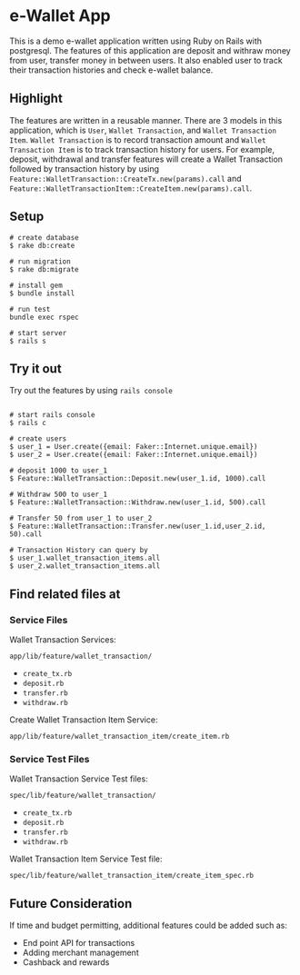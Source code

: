 # e-Wallet App

This is a demo e-wallet application written using Ruby on Rails with postgresql. The features of this application are deposit and withraw money from user, transfer money in between users. It also enabled user to track their transaction histories and check e-wallet balance. 

## Highlight

The features are written in a reusable manner. There are 3 models in this application, which is `User`, `Wallet Transaction`, and `Wallet Transaction Item`. `Wallet Transaction` is to record transaction amount and `Wallet Transaction Item` is to track transaction history for users. For example, deposit, withdrawal and transfer features will create a Wallet Transaction followed by transaction history by using `Feature::WalletTransaction::CreateTx.new(params).call` and `Feature::WalletTransactionItem::CreateItem.new(params).call`.

## Setup

```
# create database
$ rake db:create

# run migration
$ rake db:migrate

# install gem
$ bundle install

# run test
bundle exec rspec

# start server
$ rails s
```

## Try it out

Try out the features by using `rails console`

```

# start rails console
$ rails c

# create users
$ user_1 = User.create({email: Faker::Internet.unique.email})
$ user_2 = User.create({email: Faker::Internet.unique.email})

# deposit 1000 to user_1
$ Feature::WalletTransaction::Deposit.new(user_1.id, 1000).call

# Withdraw 500 to user_1
$ Feature::WalletTransaction::Withdraw.new(user_1.id, 500).call

# Transfer 50 from user_1 to user_2
$ Feature::WalletTransaction::Transfer.new(user_1.id,user_2.id, 50).call

# Transaction History can query by
$ user_1.wallet_transaction_items.all
$ user_2.wallet_transaction_items.all

```

## Find related files at

### Service Files

Wallet Transaction Services:

`app/lib/feature/wallet_transaction/`
* `create_tx.rb`
* `deposit.rb`
* `transfer.rb`
* `withdraw.rb`

Create Wallet Transaction Item Service:

`app/lib/feature/wallet_transaction_item/create_item.rb`

### Service Test Files

Wallet Transaction Service Test files:

`spec/lib/feature/wallet_transaction/`
* `create_tx.rb`
* `deposit.rb`
* `transfer.rb`
* `withdraw.rb`

Wallet Transaction Item Service Test file:

`spec/lib/feature/wallet_transaction_item/create_item_spec.rb`

## Future Consideration

If time and budget permitting, additional features could be added such as:
- End point API for transactions
- Adding merchant management
- Cashback and rewards
